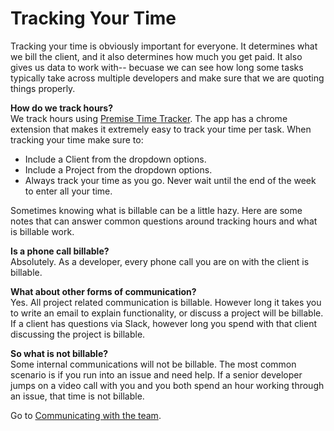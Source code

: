 # Tracking Your Time

Tracking your time is obviously important for everyone. It determines what we bill the client, and it also determines how much you get paid. It also gives us data to work with-- becuase we can see how long some tasks typically take across multiple developers and make sure that we are quoting things properly.

**How do we track hours?**  
We track hours using [Premise Time Tracker](https://premisetimetracker.com). The app has a chrome extension that makes it extremely easy to track your time per task. When tracking your time make sure to:  
* Include a Client from the dropdown options.  
* Include a Project from the dropdown options.  
* Always track your time as you go. Never wait until the end of the week to enter all your time.

Sometimes knowing what is billable can be a little hazy. Here are some notes that can answer common questions around tracking hours and what is billable work. 

**Is a phone call billable?**  
Absolutely. As a developer, every phone call you are on with the client is billable.  

**What about other forms of communication?**  
Yes. All project related communication is billable. However long it takes you to write an email to explain functionality, or discuss a project will be billable. If a client has questions via Slack, however long you spend with that client discussing the project is billable.

**So what is not billable?**  
Some internal communications will not be billable. The most common scenario is if you run into an issue and need help. If a senior developer jumps on a video call with you and you both spend an hour working through an issue, that time is not billable.

Go to [Communicating with the team](Team%20Communication).